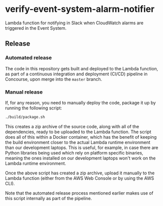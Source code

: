 # verify-event-system-alarm-notifier

Lambda function for notifying in Slack when CloudWatch alarms are triggered in the Event System.

## Release

### Automated release

The code in this repository gets built and deployed to the Lambda function, as part of a continuous
integration and deployment (CI/CD) pipeline in Concourse, upon merge into the `master` branch.

### Manual release

If, for any reason, you need to manually deploy the code, package it up by running the following
script:

```bash
./build/package.sh
```

This creates a zip archive of the source code, along with all of the dependencies, ready to be
uploaded to the Lambda function. The script does all of this within a Docker container, which has the
benefit of keeping the build environment closer to the actual Lambda runtime environment than our
development laptops. This is useful, for example, in case there are Python libraries being used which
rely on platform specific binaries, meaning the ones installed on our development laptops won't work
on the Lambda runtime environment.

Once the above script has created a zip archive, upload it manually to the Lambda function (either
from the AWS Web Console or by using the AWS CLI).

Note that the automated release process mentioned earlier makes use of this script internally as
part of the pipeline.